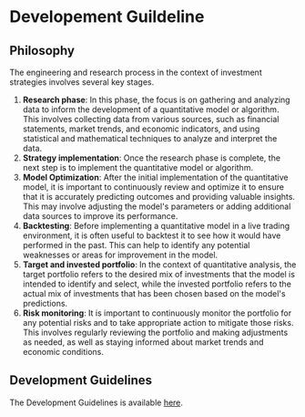 # Developement Guildeline

## Philosophy

The engineering and research process in the context of investment strategies involves several key stages.

1. **Research phase**: In this phase, the focus is on gathering and analyzing data to inform the development of a quantitative model or algorithm. This involves collecting data from various sources, such as financial statements, market trends, and economic indicators, and using statistical and mathematical techniques to analyze and interpret the data.
2. **Strategy implementation**: Once the research phase is complete, the next step is to implement the quantitative model or algorithm. 
3. **Model Optimization**: After the initial implementation of the quantitative model, it is important to continuously review and optimize it to ensure that it is accurately predicting outcomes and providing valuable insights. This may involve 
adjusting the model's parameters or adding additional data sources to improve its performance.
4. **Backtesting**: Before implementing a quantitative model in a live trading environment, it is often useful to backtest it to see how it would have performed in the past. This can help to identify any potential weaknesses or areas for improvement in the model.
5. **Target and invested portfolio**: In the context of quantitative analysis, the target portfolio refers to the desired mix of investments that the model is intended to identify and select, while the invested portfolio refers to the actual mix of investments that has been chosen based on the model's predictions.
6. **Risk monitoring**: It is important to continuously monitor the portfolio for any potential risks and to take appropriate action to mitigate those risks. This involves regularly reviewing the portfolio and making adjustments as needed, as well as staying informed about market trends and economic conditions.

## Development Guidelines

The Development Guidelines is available [here](https://acturialcapital.github.io/opendesk/documentation/contributing/).